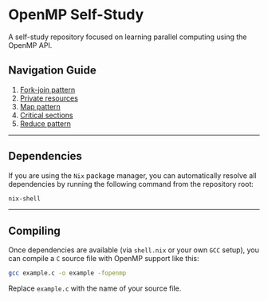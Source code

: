 # OpenMP Self-Study

A self-study repository focused on learning parallel computing using the OpenMP API.

## Navigation Guide

1. [Fork-join pattern](./fork-join/) 
2. [Private resources](./private-resources)
3. [Map pattern](./map)
4. [Critical sections](./critical-sections)
5. [Reduce pattern](./reduce)

---

## Dependencies 

If you are using the `Nix` package manager, you can automatically resolve all dependencies by running the following command from the repository root:

```sh
nix-shell
```

---

## Compiling

Once dependencies are available (via `shell.nix` or your own `GCC` setup), you can compile a `C` source file with OpenMP support like this:

```sh
gcc example.c -o example -fopenmp
```

Replace `example.c` with the name of your source file.
